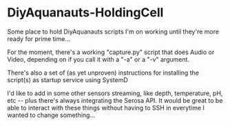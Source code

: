 # DiyAquanauts-HoldingCell
Some place to hold DiyAquanauts scripts I'm on working until they're more ready for prime time...

For the moment, there's a working "capture.py" script that does Audio or Video, depending on if you call it with a "-a" or a "-v" argument.

There's also a set of (as yet unproven) instructions for installing the script(s) as startup service using SystemD

I'd like to add in some other sensors streaming, like depth, temperature, pH, etc -- plus there's always integrating the Serosa API.  It would be great to be able to interact with these things without having to SSH in everytime I wanted to change something...
